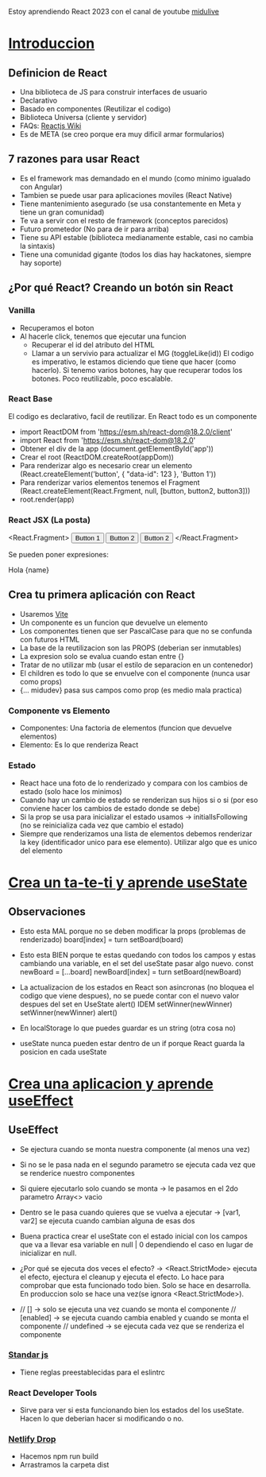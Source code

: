 Estoy aprendiendo React 2023 con el canal de youtube [midulive](https://www.youtube.com/@midulive)

# [Introduccion](https://www.youtube.com/watch?v=7iobxzd_2wY)

## Definicion de React

- Una biblioteca de JS para construir interfaces de usuario
- Declarativo
- Basado en componentes (Reutilizar el codigo)
- Biblioteca Universa (cliente y servidor)
- FAQs: [Reactjs Wiki](https://www.reactjs.wiki/)
- Es de META (se creo porque era muy dificil armar formularios)

## 7 razones para usar React

- Es el framework mas demandado en el mundo (como minimo igualado con Angular)
- Tambien se puede usar para aplicaciones moviles (React Native)
- Tiene mantenimiento asegurado (se usa constantemente en Meta y tiene un gran comunidad)
- Te va a servir con el resto de framework (conceptos parecidos)
- Futuro prometedor (No para de ir para arriba)
- Tiene su API estable (biblioteca medianamente estable, casi no cambia la sintaxis)
- Tiene una comunidad gigante (todos los dias hay hackatones, siempre hay soporte)

## ¿Por qué React? Creando un botón sin React

### Vanilla

- Recuperamos el boton
- Al hacerle click, tenemos que ejecutar una funcion
    - Recuperar el id del atributo del HTML
    - Llamar a un servivio para actualizar el MG (toggleLike(id))
El codigo es imperativo, le estamos diciendo que tiene que hacer (como hacerlo).
Si tenemo varios botones, hay que recuperar todos los botones. 
Poco reutilizable, poco escalable.

### React Base

El codigo es declarativo, facil de reutilizar. En React todo es un componente
- import ReactDOM from 'https://esm.sh/react-dom@18.2.0/client'
- import React from 'https://esm.sh/react-dom@18.2.0'
- Obtener el div de la app (document.getElementById('app'))
- Crear el root (ReactDOM.createRoot(appDom))
- Para renderizar algo es necesario crear un elemento (React.createElement('button', { "data-id": 123 }, 'Button 1'))
- Para renderizar varios elementos tenemos el Fragment (React.createElement(React.Frgment, null, [button, button2, button3]))
- root.render(app)

### React JSX (La posta)

<React.Fragment>
    <button data-id='123'>Button 1</button>
    <button data-id='234'>Button 2</button>
    <button data-id='567'>Button 2</button>
</React.Fragment>

Se pueden poner expresiones: <p> Hola {name} </p>

## Crea tu primera aplicación con React

- Usaremos [Vite](https://vitejs.dev/)
- Un componente es un funcion que devuelve un elemento
- Los componentes tienen que ser PascalCase para que no se confunda con futuros HTML
- La base de la reutilizacion son las PROPS (deberian ser inmutables)
- La expresion solo se evalua cuando estan entre {}
- Tratar de no utilizar mb (usar el estilo de separacion en un contenedor)
- El children es todo lo que se envuelve con el componente (nunca usar como props)
- {... midudev} pasa sus campos como prop (es medio mala practica)

### Componente vs Elemento

- Componentes: Una factoria de elementos (funcion que devuelve elementos)
- Elemento: Es lo que renderiza React

### Estado

- React hace una foto de lo renderizado y compara con los cambios de estado (solo hace los minimos)
- Cuando hay un cambio de estado se renderizan sus hijos si o si (por eso conviene hacer los cambios de estado donde se debe)
- Si la prop se usa para inicializar el estado usamos -> initialIsFollowing (no se reinicializa cada vez que cambio el estado)
- Siempre que renderizamos una lista de elementos debemos renderizar la key (identificador unico para ese elemento). Utilizar algo que es unico del elemento

# [Crea un ta-te-ti y aprende useState](https://www.youtube.com/watch?v=qkzcjwnueLA)

## Observaciones

- Esto esta MAL porque no se deben modificar la props (problemas de renderizado)
    board[index] = turn
    setBoard(board)
- Esto esta BIEN porque te estas quedando con todos los campos y estas cambiando una variable, en el set del useState pasar algo nuevo.
    const newBoard = [...board]
    newBoard[index] = turn
    setBoard(newBoard)

- La actualizacion de los estados en React son asincronas (no bloquea el codigo que viene despues), no se puede contar con el nuevo valor despues del set en UseState
    alert()                 IDEM    setWinner(newWinner)
    setWinner(newWinner)            alert()

- En localStorage lo que puedes guardar es un string (otra cosa no)
- useState nunca pueden estar dentro de un if porque React guarda la posicion en cada useState

# [Crea una aplicacion y aprende useEffect](https://www.youtube.com/watch?v=qkzcjwnueLA&t=4040s)

## UseEffect

- Se ejectura cuando se monta nuestra componente (al menos una vez)
- Si no se le pasa nada en el segundo parametro se ejecuta cada vez que se renderice nuestro componentes
- Si quiere ejecutarlo solo cuando se monta -> le pasamos en el 2do parametro Array<> vacio
- Dentro se le pasa cuando quieres que se vuelva a ejecutar -> [var1, var2] se ejecuta cuando cambian alguna de esas dos
- Buena practica crear el useState con el estado inicial con los campos que va a llevar esa variable en null | 0 dependiendo el caso en lugar de inicializar en null.
- ¿Por qué se ejecuta dos veces el efecto? -> <React.StrictMode> ejecuta el efecto, ejectura el cleanup y ejecuta el efecto. Lo hace para comprobar que esta funcionado todo bien. Solo se hace en desarrolla. En produccion solo se hace una vez(se ignora <React.StrictMode>).

-   // [] -> solo se ejecuta una vez cuando se monta el componente
    // [enabled] -> se ejecuta cuando cambia enabled y cuando se monta el componente
    // undefined -> se ejecuta cada vez que se renderiza el componente

### [Standar js](https://standardjs.com/)

- Tiene reglas preestablecidas para el eslintrc 

### React Developer Tools

- Sirve para ver si esta funcionando bien los estados del los useState. Hacen lo que deberian hacer si modificando o no.

### [Netlify Drop](https://app.netlify.com/drop)

- Hacemos npm run build
- Arrastramos la carpeta dist